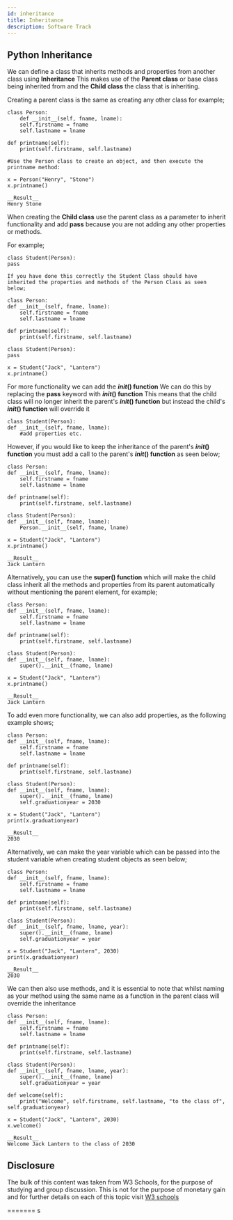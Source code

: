 ```yaml
---
id: inheritance
title: Inheritance
description: Software Track
---
```



## Python Inheritance

We can define a class that inherits methods and properties from another class using __Inheritance__ 
This makes use of the __Parent class__ or base class being inherited from and the __Child class__ the class that is inheriting.  


Creating a parent class is the same as creating any other class for example;  


    class Person:
        def __init__(self, fname, lname):
        self.firstname = fname
        self.lastname = lname

    def printname(self):
        print(self.firstname, self.lastname)

    #Use the Person class to create an object, and then execute the printname method:

    x = Person("Henry", "Stone")
    x.printname()

    __Result__
    Henry Stone 

When creating the __Child class__ use the parent class as a parameter to inherit functionality and add __pass__ because you are not adding any other properties or methods.  


For example;  

  
    class Student(Person):
    pass 

    If you have done this correctly the Student Class should have inherited the properties and methods of the Person Class as seen below;

    class Person:
    def __init__(self, fname, lname):
        self.firstname = fname
        self.lastname = lname

    def printname(self):
        print(self.firstname, self.lastname)

    class Student(Person):
    pass

    x = Student("Jack", "Lantern")
    x.printname()


For more functionality we can add the ___init_() function__
We can do this by replacing the __pass__ keyword with  ___init_() function__
This means that the child class will no longer inherit the parent's ___init_() function__ but instead the child's ___init_() function__ will override it  


    class Student(Person):
    def __init__(self, fname, lname):
        #add properties etc.

However, if you would like to keep the inheritance of the parent's ___init_() function__ you must add a call to the parent's ___init_() function__ as seen below;  


    class Person:
    def __init__(self, fname, lname):
        self.firstname = fname
        self.lastname = lname

    def printname(self):
        print(self.firstname, self.lastname)

    class Student(Person):
    def __init__(self, fname, lname):
        Person.__init__(self, fname, lname)

    x = Student("Jack", "Lantern")
    x.printname()

    __Result__
    Jack Lantern 




Alternatively, you can use the __super() function__ which will make the child class inherit all the methods and properties from its parent automatically without mentioning the parent element, for example;  


    class Person:
    def __init__(self, fname, lname):
        self.firstname = fname
        self.lastname = lname

    def printname(self):
        print(self.firstname, self.lastname)

    class Student(Person):
    def __init__(self, fname, lname):
        super().__init__(fname, lname)

    x = Student("Jack", "Lantern")
    x.printname()

    __Result__
    Jack Lantern  


To add even more functionality, we can also add properties, as the following example shows;  


    class Person:
    def __init__(self, fname, lname):
        self.firstname = fname
        self.lastname = lname

    def printname(self):
        print(self.firstname, self.lastname)

    class Student(Person):
    def __init__(self, fname, lname):
        super().__init__(fname, lname)
        self.graduationyear = 2030

    x = Student("Jack", "Lantern")
    print(x.graduationyear)

    __Result__
    2030  

Alternatively, we can make the year variable which can be passed into the student variable  when creating student objects  as seen below;  


    class Person:
    def __init__(self, fname, lname):
        self.firstname = fname
        self.lastname = lname

    def printname(self):
        print(self.firstname, self.lastname)

    class Student(Person):
    def __init__(self, fname, lname, year):
        super().__init__(fname, lname)
        self.graduationyear = year

    x = Student("Jack", "Lantern", 2030)
    print(x.graduationyear)

    __Result__
    2030  


We can then also use methods, and it is essential to note that whilst naming as your method using the same name as a function in the parent class will override the inheritance  


    class Person:
    def __init__(self, fname, lname):
        self.firstname = fname
        self.lastname = lname

    def printname(self):
        print(self.firstname, self.lastname)

    class Student(Person):
    def __init__(self, fname, lname, year):
        super().__init__(fname, lname)
        self.graduationyear = year

    def welcome(self):
        print("Welcome", self.firstname, self.lastname, "to the class of", self.graduationyear)

    x = Student("Jack", "Lantern", 2030)
    x.welcome()

    __Result__
    Welcome Jack Lantern to the class of 2030  

 
## Disclosure   

The bulk of this content was taken from W3 Schools, for the purpose of studying and group discussion. This is not for the purpose of monetary gain and for further details on each of this topic visit [W3 schools](https://www.w3schools.com/)

=======
s

